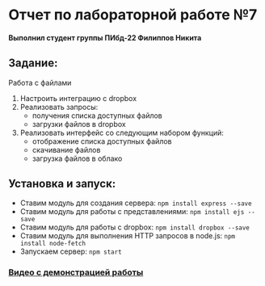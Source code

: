 # Отчет по лабораторной работе №7
#### Выполнил студент группы ПИбд-22 Филиппов Никита

## Задание:
Работа с файлами
1. Настроить интеграцию с dropbox
2. Реализовать запросы:
	- получения списка доступных файлов
	- загрузки файлов в dropbox
3. Реализовать интерфейс со следующим набором функций:
	- отображение списка доступных файлов
	- скачивание файлов
	- загрузка файлов в облако

## Установка и запуск:
- Ставим модуль для создания сервера: `npm install express --save`
- Ставим модуль для работы с представлениями: `npm install ejs --save`
- Ставим модуль для работы с dropbox: `npm install dropbox --save`
- Ставим модуль для выполнения HTTP запросов в node.js: `npm install node-fetch`
- Запускаем сервер: `npm start`

### [Видео с демонстрацией работы](https://drive.google.com/file/d/1UxZ0UbtBqtexKD-NvbiCOfVFqHd9jcUZ/view?usp=sharing)
